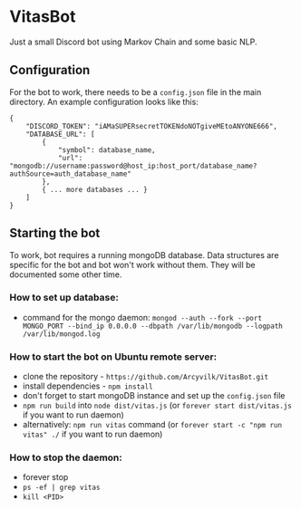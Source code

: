 # VitasBot
Just a small Discord bot using Markov Chain and some basic NLP.

## Configuration

For the bot to work, there needs to be a `config.json` file in the main directory.
An example configuration looks like this:

```
{
    "DISCORD_TOKEN": "iAMaSUPERsecretTOKENdoNOTgiveMEtoANYONE666",
    "DATABASE_URL": [
        {
            "symbol": database_name,
            "url": "mongodb://username:password@host_ip:host_port/database_name?authSource=auth_database_name"
        },
        { ... more databases ... }
    ]
}
```

## Starting the bot

To work, bot requires a running mongoDB database. Data structures are specific for the bot and bot won't work without them. They will be documented some other time.
### How to set up database:
- command for the mongo daemon: `mongod --auth --fork --port MONGO_PORT --bind_ip 0.0.0.0 --dbpath /var/lib/mongodb --logpath /var/lib/mongod.log`

### How to start the bot on Ubuntu remote server:
- clone the repository - `https://github.com/Arcyvilk/VitasBot.git`
- install dependencies - `npm install`
- don't forget to start mongoDB instance and set up the `config.json` file
- `npm run build` into `node dist/vitas.js` (or `forever start dist/vitas.js` if you want to run daemon)
- alternatively: `npm run vitas` command (or `forever start -c "npm run vitas" ./` if you want to run daemon)

### How to stop the daemon:
- forever stop <process number>
- `ps -ef | grep vitas`
- `kill <PID>`


